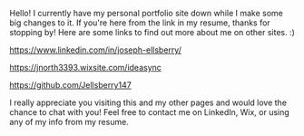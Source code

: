 Hello! I currently have my personal portfolio site down while I make some big changes to it. If you're here from the link in my resume, thanks for stopping by! Here are some links to find out more about me on other sites. :) 

https://www.linkedin.com/in/joseph-ellsberry/

https://jnorth3393.wixsite.com/ideasync

https://github.com/Jellsberry147

I really appreciate you visiting this and my other pages and would love the chance to chat with you! Feel free to contact me on LinkedIn, Wix, or using any of my info from my resume.
